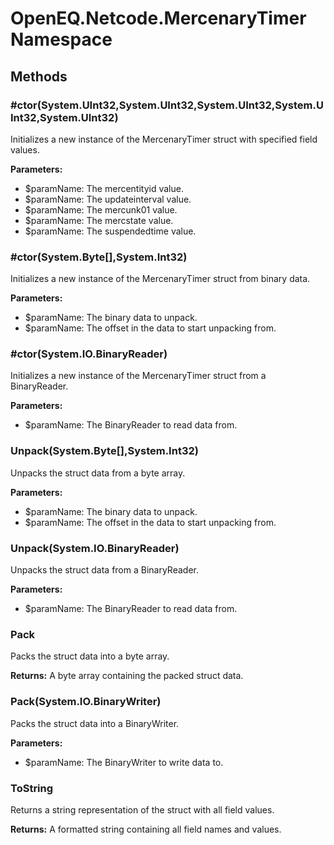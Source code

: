 ﻿# OpenEQ.Netcode.MercenaryTimer Namespace

## Methods

### #ctor(System.UInt32,System.UInt32,System.UInt32,System.UInt32,System.UInt32)

Initializes a new instance of the MercenaryTimer struct with specified field values.

**Parameters:**

- $paramName: The mercentityid value.
- $paramName: The updateinterval value.
- $paramName: The mercunk01 value.
- $paramName: The mercstate value.
- $paramName: The suspendedtime value.

### #ctor(System.Byte[],System.Int32)

Initializes a new instance of the MercenaryTimer struct from binary data.

**Parameters:**

- $paramName: The binary data to unpack.
- $paramName: The offset in the data to start unpacking from.

### #ctor(System.IO.BinaryReader)

Initializes a new instance of the MercenaryTimer struct from a BinaryReader.

**Parameters:**

- $paramName: The BinaryReader to read data from.

### Unpack(System.Byte[],System.Int32)

Unpacks the struct data from a byte array.

**Parameters:**

- $paramName: The binary data to unpack.
- $paramName: The offset in the data to start unpacking from.

### Unpack(System.IO.BinaryReader)

Unpacks the struct data from a BinaryReader.

**Parameters:**

- $paramName: The BinaryReader to read data from.

### Pack

Packs the struct data into a byte array.

**Returns:** A byte array containing the packed struct data.

### Pack(System.IO.BinaryWriter)

Packs the struct data into a BinaryWriter.

**Parameters:**

- $paramName: The BinaryWriter to write data to.

### ToString

Returns a string representation of the struct with all field values.

**Returns:** A formatted string containing all field names and values.


